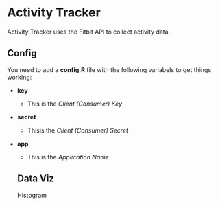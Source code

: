 # Activity Tracker

Activity Tracker uses the Fitbit API to collect activity data.  

## Config 
You need to add a __config.R__ file with the following variabels to get things working:

* __key__
  * This is the _Client (Consumer) Key_ 
* __secret__
  * Thisis the _Client (Consumer) Secret_
* __app__
  * This is the _Application Name_
  
  ## Data Viz
  
  Histogram